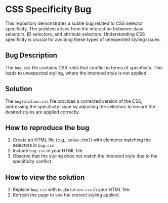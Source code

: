 # CSS Specificity Bug
This repository demonstrates a subtle bug related to CSS selector specificity. The problem arises from the interaction between class selectors, ID selectors, and attribute selectors.  Understanding CSS specificity is crucial for avoiding these types of unexpected styling issues.

## Bug Description
The `bug.css` file contains CSS rules that conflict in terms of specificity. This leads to unexpected styling, where the intended style is not applied.

## Solution
The `bugSolution.css` file provides a corrected version of the CSS, addressing the specificity issue by adjusting the selectors to ensure the desired styles are applied correctly.

## How to reproduce the bug
1. Create an HTML file (e.g., `index.html`) with elements matching the selectors in `bug.css`
2. Include `bug.css` in your HTML file.
3. Observe that the styling does not match the intended style due to the specificity conflict.

## How to view the solution
1. Replace `bug.css` with `bugSolution.css` in your HTML file.
2. Refresh the page to see the correct styling applied.